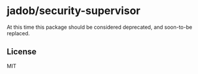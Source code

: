 # jadob/security-supervisor

At this time this package should be considered deprecated, and soon-to-be replaced.



## License 

MIT